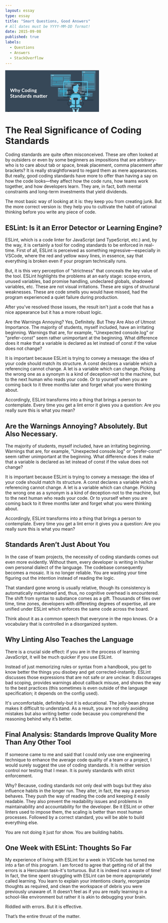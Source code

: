 ```yaml
---
layout: essay
type: essay
title: "Smart Questions, Good Answers"
# All dates must be YYYY-MM-DD format!
date: 2015-09-08
published: true
labels:
  - Questions
  - Answers
  - StackOverflow
---
```


<img width="300px" class="rounded float-start pe-4" src="https://github.com/noah-demers/noah-demers.github.io/blob/main/img/whycodingstandardsmatter.png">

# The Real Significance of Coding Standards

Coding standards are quite often misconceived. These are often looked at by outsiders or even by some beginners as impositions that are arbitrary-who is to care about tab or space, break placement, comma placement after brackets? It is really straightforward to regard them as mere appearances. But really, good coding standards have more to offer than having a say on how the code looks—they affect how the code runs, how teams work together, and how developers learn. They are, in fact, both mental constraints and long-term investments that yield dividends.

The most basic way of looking at it is: they keep you from creating junk. But the more correct version is: they help you to cultivate the habit of rational thinking before you write any piece of code.


## ESLint: Is it an Error Detector or Learning Engine?

ESLint, which is a code linter for JavaScript (and TypeScript, etc.) and, by the way, it is certainly a tool for coding standards to be enforced in real-time. First of all, ESLint is perceived as something regressive—especially in VSCode, where the red and yellow wavy lines, in essence, say that everything is broken even if your program technically runs.

But, it is this very perception of “strictness” that conceals the key value of the tool. ESLint highlights the problems at an early stage: scope errors, unused variables, bad promise handling, undeclared globals, shadowed variables, etc. These are not visual irritations. These are signs of structural weaknesses. These are code smells you would have missed, had the program experienced a quiet failure during production.

After you've resolved those issues, the result isn't just a code that has a nice appearance but it has a more robust logic.

Are the Warnings Annoying? Yes, Definitely. But They Are Also of Utmost Importance.
The majority of students, myself included, have an irritating beginning. Warnings that are, for example, "Unexpected console.log" or "prefer-const" seem rather unimportant at the beginning. What difference does it make that a variable is declared as let instead of const if the value does not change?
 
It is important because ESLint is trying to convey a message: the idea of your code should match its structure. A const declares a variable which a referencing cannot change. A let is a variable which can change. Picking the wrong one as a synonym is a kind of deception-not to the machine, but to the next human who reads your code. Or to yourself when you are coming back to it three months later and forget what you were thinking about.

Accordingly, ESLint transforms into a thing that brings a person to contemplate. Every time you get a lint error it gives you a question: Are you really sure this is what you mean?

## Are the Warnings Annoying? Absolutely. But Also Necessary.

The majority of students, myself included, have an irritating beginning. Warnings that are, for example, "Unexpected console.log" or "prefer-const" seem rather unimportant at the beginning. What difference does it make that a variable is declared as let instead of const if the value does not change?
 
It is important because ESLint is trying to convey a message: the idea of your code should match its structure. A const declares a variable which a referencing cannot change. A let is a variable which can change. Picking the wrong one as a synonym is a kind of deception-not to the machine, but to the next human who reads your code. Or to yourself when you are coming back to it three months later and forget what you were thinking about.

Accordingly, ESLint transforms into a thing that brings a person to contemplate. Every time you get a lint error it gives you a question: Are you really sure this is what you mean?

## Standards Aren’t Just About You

In the case of team projects, the necessity of coding standards comes out even more evidently. Without them, every developer is writing in his/her own personal dialect of the language. The codebase consequently becomes a mosaic. It is no longer reliable. You are wasting your time figuring out the intention instead of reading the logic.

That standard gone wrong is usually relative, though its consistency is automatically maintained and, thus, no cognitive overhead is encountered. The shift from syntax to substance comes as a gift. Thousands of files over time, time zones, developers with differeting degrees of expertise, all are unified under ESLint which enforces the same code across the board.

Think about it as a common speech that everyone in the repo knows. Or a vocabulary that is controlled in a disorganized system.
## Why Linting Also Teaches the Language

There is a crucial side effect: if you are in the process of learning JavaScript, it will be much quicker if you use ESLint.

Instead of just memorizing rules or syntax from a handbook, you get to know better the things you disobey and get corrected-instantly. ESLint discusses those expressions that are not safe or are unclear. It discourages bad scoping, provides warnings about callback misuse, and shows the way to the best practices (this sometimes is even outside of the language specification; it depends on the config used).

It's uncomfortable, definitely-but it is educational. The jelly-bean phrase makes it difficult to understand. As a result, you are not only avoiding mistakes but also writing better code because you comprehend the reasoning behind why it’s better.

## Final Analysis: Standards Improve Quality More Than Any Other Tool

If someone came to me and said that I could only use one engineering technique to enhance the average code quality of a team or a project, I would surely suggest the use of coding standards. It is neither version control nor testing that I mean. It is purely standards with strict enforcement.

Why? Because, coding standards not only deal with bugs but they also influence habits in the longer run. They alter, in fact, the way a person behaves. They push the way of reading the code and keeping it easily readable. They also prevent the readability issues and problems in maintainability and accountability for the developer. Be it ESLint or other linters used to impose them, the scaling is better than most human processes. Followed by a correct standard, you will be able to build everything else.

You are not doing it just for show. You are building habits.

## One Week with ESLint: Thoughts So Far
My experience of living with ESLint for a week in VSCode has turned me into a fan of this program. I am forced to agree that getting rid of all the errors is a Herculean task-it's torturous. But it is indeed not a waste of time! In fact, the time spent struggling with ESLint can be more appropriately called learning. You learn to explain your intentions clearly, reorganize thoughts as required, and clean the workspace of debris you were previously unaware of. It doesn’t feel as if you are really learning in a school-like environment but rather it is akin to debugging your brain.

Riddled with errors. But it is effective.

That’s the entire thrust of the matter.
